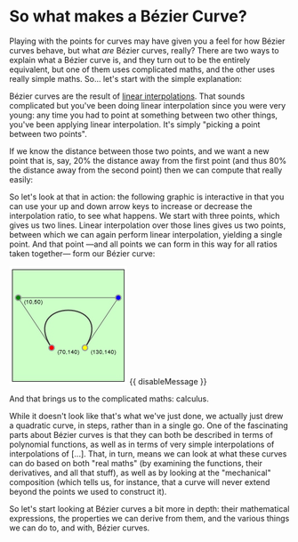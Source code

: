 # So what makes a Bézier Curve?

Playing with the points for curves may have given you a feel for how Bézier curves behave, but what *are* Bézier curves, really? There are two ways to explain what a Bézier curve is, and they turn out to be the entirely equivalent, but one of them uses complicated maths, and the other uses really simple maths. So... let's start with the simple explanation:

Bézier curves are the result of [linear interpolations](https://en.wikipedia.org/wiki/Linear_interpolation). That sounds complicated but you've been doing linear interpolation since you were very young: any time you had to point at something between two other things, you've been applying linear interpolation. It's simply "picking a point between two points".

If we know the distance between those two points, and we want a new point that is, say, 20% the distance away from the first point (and thus 80% the distance away from the second point) then we can compute that really easily:

<script type="text/latex">
Given \left (

\begin{aligned}
  p_1 &= some\ point \\
  p_2 &= some\ other\ point \\
  distance &= (p_2 - p_1) \\
  ratio &= \frac{percentage}{100} \\
\end{aligned}

\right ) \text{, our new point} = p_1 + distance \cdot ratio
</script>

So let's look at that in action: the following graphic is interactive in that you can use your up and down arrow keys to increase or decrease the interpolation ratio, to see what happens. We start with three points, which gives us two lines. Linear interpolation over those lines gives us two points, between which we can again perform linear interpolation, yielding a single point. And that point —and all points we can form in this way for all ratios taken together— form our Bézier curve:

<graphics-element title="Linear Interpolation leading to Bézier curves" width="200" height="200" src="./chapters/whatis/interpolation.js">
  <fallback-image>
    <img src="./chapters/whatis/interpolation.png">
    {{ disableMessage }}
  </fallback-image>
</graphics-element>

And that brings us to the complicated maths: calculus.

While it doesn't look like that's what we've just done, we actually just drew a quadratic curve, in steps, rather than in a single go. One of the fascinating parts about Bézier curves is that they can both be described in terms of polynomial functions, as well as in terms of very simple interpolations of interpolations of [...]. That, in turn, means we can look at what these curves can do based on both "real maths" (by examining the functions, their derivatives, and all that stuff), as well as by looking at the "mechanical" composition (which tells us, for instance, that a curve will never extend beyond the points we used to construct it).

So let's start looking at Bézier curves a bit more in depth: their mathematical expressions, the properties we can derive from them, and the various things we can do to, and with, Bézier curves.

